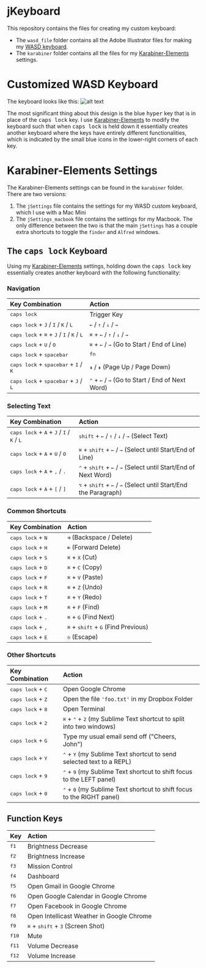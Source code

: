 # jKeyboard
This repository contains the files for creating my custom keyboard:
- The `wasd_file` folder contains all the Adobe Illustrator files for making my [WASD keyboard](http://www.wasdkeyboards.com/).
- The `karabiner` folder contains all the files for my [Karabiner-Elements](https://pqrs.org/osx/karabiner/) settings.

# Customized WASD Keyboard
The keyboard looks like this:
![alt text](https://raw.github.com/jhelvy/jKeyboard/master/wasd_files/keyboard_preview.jpg "Keyboard Layout")

The most significant thing about this design is the blue <kbd>hyper</kbd> key that is in place of the <kbd>caps lock</kbd> key. I use [Karabiner-Elements](https://pqrs.org/osx/karabiner/) to modify the keyboard such that when <kbd>caps lock</kbd> is held down it essentially creates another keyboard where the keys have entirely different functionalities, which is indicated by the small blue icons in the lower-right corners of each key.

# Karabiner-Elements Settings
The Karabiner-Elements settings can be found in the `karabiner` folder. There are two versions:
1. The `jSettings` file contains the settings for my WASD custom keyboard, which I use with a Mac Mini
2. The `jSettings_macbook` file contains the settings for my Macbook. The only difference between the two is that the main `jSettings` has a couple extra shortcuts to toggle the `finder` and `Alfred` windows.

## The <kbd>caps lock</kbd> Keyboard
Using my [Karabiner-Elements](https://pqrs.org/osx/karabiner/) settings, holding down the <kbd>caps lock</kbd> key essentially creates another keyboard with the following functionality:

### Navigation
|           Key Combination            |    Action    |
|:-------------------------------------|:-------------|
| <kbd>caps lock</kbd> |Trigger Key|
| <kbd>caps lock</kbd> + <kbd>J</kbd> / <kbd>I</kbd> / <kbd>K</kbd> / <kbd>L</kbd> | <kbd>←</kbd> / <kbd>↑</kbd> / <kbd>↓</kbd> / <kbd>→</kbd> |
|<kbd>caps lock</kbd> + <kbd>⌘</kbd> + <kbd>J</kbd> / <kbd>I</kbd> / <kbd>K</kbd> / <kbd>L</kbd> | <kbd>⌘</kbd> + <kbd>←</kbd> / <kbd>↑</kbd> / <kbd>↓</kbd> / <kbd>→</kbd> |
|<kbd>caps lock</kbd> + <kbd>U</kbd> / <kbd>O</kbd> | <kbd>⌘</kbd> + <kbd>←</kbd> / <kbd>→</kbd> (Go to Start / End of Line) |
|<kbd>caps lock</kbd> + <kbd>spacebar</kbd> | <kbd>fn</kbd> |
|<kbd>caps lock</kbd> + <kbd>spacebar</kbd> + <kbd>I</kbd> / <kbd>K</kbd> | <kbd>⇞</kbd> / <kbd>⇟</kbd> (Page Up / Page Down) |
|<kbd>caps lock</kbd> + <kbd>spacebar</kbd> + <kbd>J</kbd> / <kbd>L</kbd> | <kbd>⌃</kbd> + <kbd>←</kbd> / <kbd>→</kbd> (Go to Start / End of Next Word) |

### Selecting Text
|           Key Combination              |    Action    |
|:---------------------------------------|:-------------|
|<kbd>caps lock</kbd> + <kbd>A</kbd> + <kbd>J</kbd> / <kbd>I</kbd> / <kbd>K</kbd> / <kbd>L</kbd> | <kbd>shift</kbd> + <kbd>←</kbd> / <kbd>↑</kbd> / <kbd>↓</kbd> / <kbd>→</kbd> (Select Text) |
|<kbd>caps lock</kbd> + <kbd>A</kbd> + <kbd>U</kbd> / <kbd>O</kbd> | <kbd>⌘</kbd> + <kbd>shift</kbd> + <kbd>←</kbd> / <kbd>→</kbd> (Select until Start/End of Line) |
|<kbd>caps lock</kbd> + <kbd>A</kbd> + <kbd>,</kbd> / <kbd>.</kbd> | <kbd>⌃</kbd> + <kbd>shift</kbd> + <kbd>←</kbd> / <kbd>→</kbd> (Select until Start/End of Next Word) |
|<kbd>caps lock</kbd> + <kbd>A</kbd> + <kbd>[</kbd> / <kbd>]</kbd> | <kbd>⌥</kbd> + <kbd>shift</kbd> + <kbd>←</kbd> / <kbd>→</kbd> (Select until Start/End the Paragraph) |

### Common Shortcuts
|     Key Combination     |    Action    |
|:------------------------|:-------------|
|<kbd>caps lock</kbd> + <kbd>N</kbd> | <kbd>⌫</kbd> (Backspace / Delete) |
|<kbd>caps lock</kbd> + <kbd>H</kbd> | <kbd>⌦</kbd> (Forward Delete) |
|<kbd>caps lock</kbd> + <kbd>S</kbd> | <kbd>⌘</kbd> + <kbd>X</kbd> (Cut) |
|<kbd>caps lock</kbd> + <kbd>D</kbd> | <kbd>⌘</kbd> + <kbd>C</kbd> (Copy) |
|<kbd>caps lock</kbd> + <kbd>F</kbd> | <kbd>⌘</kbd> + <kbd>V</kbd> (Paste) |
|<kbd>caps lock</kbd> + <kbd>R</kbd> | <kbd>⌘</kbd> + <kbd>Z</kbd> (Undo) |
|<kbd>caps lock</kbd> + <kbd>T</kbd> | <kbd>⌘</kbd> + <kbd>Y</kbd> (Redo) |
|<kbd>caps lock</kbd> + <kbd>M</kbd> | <kbd>⌘</kbd> + <kbd>F</kbd> (Find) |
|<kbd>caps lock</kbd> + <kbd>.</kbd> | <kbd>⌘</kbd> + <kbd>G</kbd> (Find Next) |
|<kbd>caps lock</kbd> + <kbd>,</kbd> | <kbd>⌘</kbd> + <kbd>shift</kbd> + <kbd>G</kbd> (Find Previous) |
|<kbd>caps lock</kbd> + <kbd>E</kbd> | <kbd>⎋</kbd> (Escape) |

### Other Shortcuts
|     Key Combination     |    Action    |
|:------------------------|:-------------|
|<kbd>caps lock</kbd> + <kbd>C</kbd> | Open Google Chrome |
|<kbd>caps lock</kbd> + <kbd>Z</kbd> | Open the file `'foo.txt'` in my Dropbox Folder |
|<kbd>caps lock</kbd> + <kbd>8</kbd> | Open Terminal |
|<kbd>caps lock</kbd> + <kbd>2</kbd> | <kbd>⌘</kbd> + <kbd>⌃</kbd> + <kbd>2</kbd> (my Sublime Text shortcut to split into two windows)|
|<kbd>caps lock</kbd> + <kbd>G</kbd> | Type my usual email send off ("Cheers, John") |
|<kbd>caps lock</kbd> + <kbd>Y</kbd> |<kbd>⌃</kbd> + <kbd>Y</kbd> (my Sublime Text shortcut to send selected text to a REPL) |
|<kbd>caps lock</kbd> + <kbd>9</kbd> |<kbd>⌃</kbd> + <kbd>9</kbd> (my Sublime Text shortcut to shift focus to the LEFT panel) |
|<kbd>caps lock</kbd> + <kbd>0</kbd> |<kbd>⌃</kbd> + <kbd>0</kbd> (my Sublime Text shortcut to shift focus to the RIGHT panel) |

## Function Keys
|     Key      |    Action    |
|:-------------|:-------------|
|  <kbd>f1</kbd>  | Brightness Decrease |
|  <kbd>f2</kbd>  | Brightness Increase |
|  <kbd>f3</kbd>  | Mission Control |
|  <kbd>f4</kbd>  | Dashboard |
|  <kbd>f5</kbd>  | Open Gmail in Google Chrome |
|  <kbd>f6</kbd>  | Open Google Calendar in Google Chrome |
|  <kbd>f7</kbd>  | Open Facebook in Google Chrome |
|  <kbd>f8</kbd>  | Open Intellicast Weather in Google Chrome |
|  <kbd>f9</kbd>  | <kbd>⌘</kbd> + <kbd>shift</kbd> + <kbd>3</kbd> (Screen Shot) |
|  <kbd>f10</kbd> | Mute |
|  <kbd>f11</kbd> | Volume Decrease |
|  <kbd>f12</kbd> | Volume Increase |
